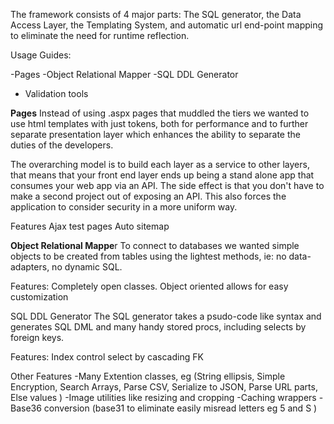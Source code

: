 The framework consists of 4 major parts: The SQL generator, the Data Access Layer, the Templating System, and automatic url end-point mapping to eliminate the need for runtime reflection.

Usage Guides:

-Pages
-Object Relational Mapper
-SQL DDL Generator
- Validation tools

**Pages** Instead of using .aspx pages that muddled the tiers we wanted to use html templates with just tokens, both for performance and to further separate presentation layer which enhances the ability to separate the duties of the developers.

The overarching model is to build each layer as a service to other layers, that means that your front end layer ends up being a stand alone app that consumes your web app via an API. The side effect is that you don't have to make a second project out of exposing an API. This also forces the application to consider security in a more uniform way.

Features Ajax test pages Auto sitemap

**Object Relational Mappe**r To connect to databases we wanted simple objects to be created from tables using the lightest methods, ie: no data-adapters, no dynamic SQL.

Features: Completely open classes. Object oriented allows for easy customization

SQL DDL Generator The SQL generator takes a psudo-code like syntax and generates SQL DML and many handy stored procs, including selects by foreign keys.

Features: Index control select by cascading FK

Other Features
-Many Extention classes, eg (String ellipsis, Simple Encryption, Search Arrays, Parse CSV, Serialize to JSON, Parse URL parts, Else values )
-Image utilities like resizing and cropping
-Caching wrappers
-Base36 conversion (base31 to eliminate easily misread letters eg 5 and S )
